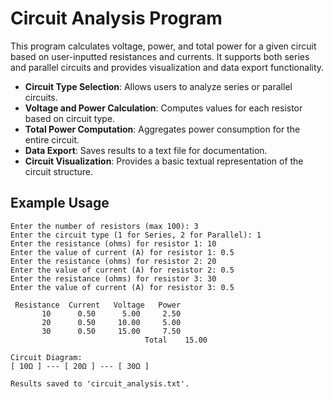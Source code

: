 # Circuit Analysis Program

This program calculates voltage, power, and total power for a given circuit based on user-inputted resistances and currents. It supports both series and parallel circuits and provides visualization and data export functionality.

- **Circuit Type Selection**: Allows users to analyze series or parallel circuits.
- **Voltage and Power Calculation**: Computes values for each resistor based on circuit type.
- **Total Power Computation**: Aggregates power consumption for the entire circuit.
- **Data Export**: Saves results to a text file for documentation.
- **Circuit Visualization**: Provides a basic textual representation of the circuit structure.

## Example Usage
```
Enter the number of resistors (max 100): 3
Enter the circuit type (1 for Series, 2 for Parallel): 1
Enter the resistance (ohms) for resistor 1: 10
Enter the value of current (A) for resistor 1: 0.5
Enter the resistance (ohms) for resistor 2: 20
Enter the value of current (A) for resistor 2: 0.5
Enter the resistance (ohms) for resistor 3: 30
Enter the value of current (A) for resistor 3: 0.5

 Resistance  Current   Voltage   Power
       10      0.50      5.00     2.50
       20      0.50     10.00     5.00
       30      0.50     15.00     7.50
                              Total    15.00

Circuit Diagram:
[ 10Ω ] --- [ 20Ω ] --- [ 30Ω ]

Results saved to 'circuit_analysis.txt'.

```

